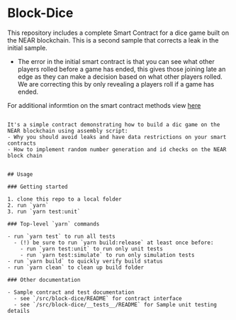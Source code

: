# Block-Dice

This repository includes a complete Smart Contract for a dice game built on the NEAR blockchain. This is a second sample that corrects a leak in the initial sample. 

- The error in the initial smart contract is that you can see what other players rolled before a game has ended, this gives those joining late an edge as they can make a decision based on what other players rolled. We are correcting this by only revealing a players roll if a game has ended.


For additional informtion on the smart contract methods view [here](src/block-dice/)

```

It's a simple contract demonstrating how to build a dic game on the NEAR blockchain using assembly script:
- Why you should avoid leaks and have data restrictions on your smart contracts 
- How to implement random number generation and id checks on the NEAR block chain


## Usage

### Getting started

1. clone this repo to a local folder
2. run `yarn`
3. run `yarn test:unit`

### Top-level `yarn` commands

- run `yarn test` to run all tests
  - (!) be sure to run `yarn build:release` at least once before:
    - run `yarn test:unit` to run only unit tests
    - run `yarn test:simulate` to run only simulation tests
- run `yarn build` to quickly verify build status
- run `yarn clean` to clean up build folder

### Other documentation

- Sample contract and test documentation
  - see `/src/block-dice/README` for contract interface
  - see `/src/block-dice/__tests__/README` for Sample unit testing details
```